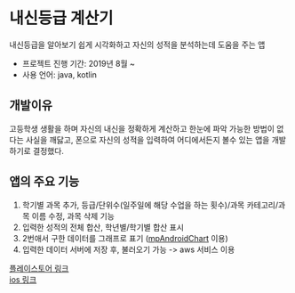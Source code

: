 # 내신등급 계산기
내신등급을 알아보기 쉽게 시각화하고 자신의 성적을 분석하는데 도움을 주는 앱
- 프로젝트 진행 기간: 2019년 8월 ~
- 사용 언어: java, kotlin

개발이유
----
고등학생 생활을 하며 자신의 내신을 정확하게 계산하고 한눈에 파악 가능한 방법이 없다는 사실을 깨닳고, 폰으로 자신의 성적을 입력하여 어디에서든지 볼수 있는 앱을 개발하기로 결정했다.

앱의 주요 기능
-----
1. 학기별 과목 추가, 등급/단위수(일주일에 해당 수업을 하는 횟수)/과목 카테고리/과목 이름 수정, 과목 삭제 기능
2. 입력한 성적의 전체 합산, 학년별/학기별 합산 표시
3. 2번애서 구한 데이터를 그래프로 표기 ([mpAndroidChart](https://github.com/PhilJay/MPAndroidChart) 이용)
4. 입력한 데이터 서버에 저장 후, 불러오기 가능 -> aws 서비스 이용


[플레이스토어 링크](https://play.google.com/store/apps/details?id=com.k1a2.schoolcalculator)   
[ios 링크](https://apps.apple.com/kr/app/%ED%8F%AC%EC%9E%89-po%C3%A4ng-%EB%82%B4%EC%8B%A0%EB%93%B1%EA%B8%89-%EA%B3%84%EC%82%B0%EA%B8%B0/id1503725752)
